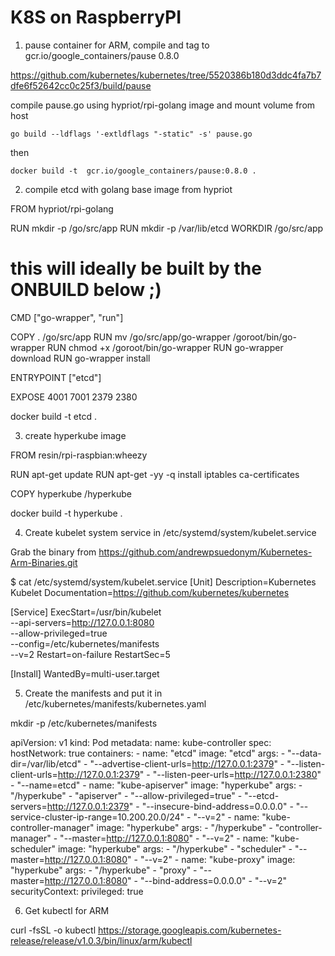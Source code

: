 K8S on RaspberryPI
==================

1. pause container for ARM, compile and tag to gcr.io/google_containers/pause   0.8.0 

https://github.com/kubernetes/kubernetes/tree/5520386b180d3ddc4fa7b7dfe6f52642cc0c25f3/build/pause

compile pause.go using hypriot/rpi-golang image and mount volume from host

    go build --ldflags '-extldflags "-static" -s' pause.go

then

    docker build -t  gcr.io/google_containers/pause:0.8.0 .

2. compile etcd with golang base image from hypriot

FROM hypriot/rpi-golang

RUN mkdir -p /go/src/app
RUN mkdir -p /var/lib/etcd
WORKDIR /go/src/app

# this will ideally be built by the ONBUILD below ;)
CMD ["go-wrapper", "run"]

COPY . /go/src/app
RUN mv /go/src/app/go-wrapper /goroot/bin/go-wrapper
RUN chmod +x /goroot/bin/go-wrapper
RUN go-wrapper download
RUN go-wrapper install

ENTRYPOINT ["etcd"]

EXPOSE 4001 7001 2379 2380

docker build -t etcd .

3. create hyperkube image

FROM resin/rpi-raspbian:wheezy

RUN apt-get update
RUN apt-get -yy -q install iptables ca-certificates

COPY hyperkube /hyperkube

docker build -t hyperkube .

4. Create kubelet system service in /etc/systemd/system/kubelet.service

Grab the binary from https://github.com/andrewpsuedonym/Kubernetes-Arm-Binaries.git

$ cat /etc/systemd/system/kubelet.service 
[Unit]
Description=Kubernetes Kubelet
Documentation=https://github.com/kubernetes/kubernetes

[Service]
ExecStart=/usr/bin/kubelet  \
--api-servers=http://127.0.0.1:8080 \
--allow-privileged=true \
--config=/etc/kubernetes/manifests \
--v=2
Restart=on-failure
RestartSec=5

[Install]
WantedBy=multi-user.target 

5. Create the manifests and put it in /etc/kubernetes/manifests/kubernetes.yaml

mkdir -p /etc/kubernetes/manifests

apiVersion: v1
kind: Pod
metadata: 
  name: kube-controller
spec: 
  hostNetwork: true
  containers: 
    - name: "etcd"
      image: "etcd"
      args: 
        - "--data-dir=/var/lib/etcd"
        - "--advertise-client-urls=http://127.0.0.1:2379"
        - "--listen-client-urls=http://127.0.0.1:2379"
        - "--listen-peer-urls=http://127.0.0.1:2380"
        - "--name=etcd"
    - name: "kube-apiserver"
      image: "hyperkube"
      args: 
        - "/hyperkube"
        - "apiserver"
        - "--allow-privileged=true"
        - "--etcd-servers=http://127.0.0.1:2379"
        - "--insecure-bind-address=0.0.0.0"
        - "--service-cluster-ip-range=10.200.20.0/24"
        - "--v=2"
    - name: "kube-controller-manager"
      image: "hyperkube"
      args: 
        - "/hyperkube"
        - "controller-manager"
        - "--master=http://127.0.0.1:8080"
        - "--v=2"
    - name: "kube-scheduler"
      image: "hyperkube"
      args:
        - "/hyperkube"
        - "scheduler"
        - "--master=http://127.0.0.1:8080"
        - "--v=2"
    - name: "kube-proxy"
      image: "hyperkube"
      args:
        - "/hyperkube"
        - "proxy"
        - "--master=http://127.0.0.1:8080"
        - "--bind-address=0.0.0.0"
        - "--v=2"
      securityContext:
        privileged: true

6. Get kubectl for ARM

curl -fsSL -o kubectl https://storage.googleapis.com/kubernetes-release/release/v1.0.3/bin/linux/arm/kubectl

